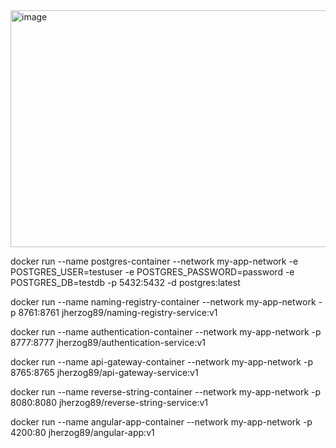 <img width="844" height="379" alt="image" src="https://github.com/user-attachments/assets/30151098-6e65-46a0-b74d-e319165e31e8" />

docker run --name postgres-container --network my-app-network -e POSTGRES_USER=testuser -e POSTGRES_PASSWORD=password -e POSTGRES_DB=testdb -p 5432:5432 -d postgres:latest

docker run --name naming-registry-container --network my-app-network -p 8761:8761 jherzog89/naming-registry-service:v1

docker run --name authentication-container --network my-app-network -p 8777:8777 jherzog89/authentication-service:v1

docker run --name api-gateway-container --network my-app-network -p 8765:8765 jherzog89/api-gateway-service:v1

docker run --name reverse-string-container --network my-app-network -p 8080:8080 jherzog89/reverse-string-service:v1

docker run --name angular-app-container --network my-app-network -p 4200:80 jherzog89/angular-app:v1
